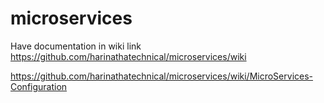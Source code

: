 # microservices

Have documentation in wiki link https://github.com/harinathatechnical/microservices/wiki 

https://github.com/harinathatechnical/microservices/wiki/MicroServices-Configuration
